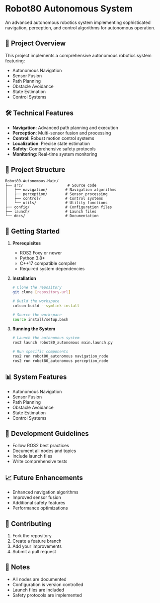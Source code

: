 # Robot80 Autonomous System

An advanced autonomous robotics system implementing sophisticated navigation, perception, and control algorithms for autonomous operation.

## 🎯 Project Overview
This project implements a comprehensive autonomous robotics system featuring:
- Autonomous Navigation
- Sensor Fusion
- Path Planning
- Obstacle Avoidance
- State Estimation
- Control Systems

## 🛠️ Technical Features
- **Navigation**: Advanced path planning and execution
- **Perception**: Multi-sensor fusion and processing
- **Control**: Robust motion control systems
- **Localization**: Precise state estimation
- **Safety**: Comprehensive safety protocols
- **Monitoring**: Real-time system monitoring

## 📁 Project Structure
```
Robot80-Autonomous-Main/
├── src/                    # Source code
│   ├── navigation/        # Navigation algorithms
│   ├── perception/        # Sensor processing
│   ├── control/           # Control systems
│   └── utils/             # Utility functions
├── config/                # Configuration files
├── launch/                # Launch files
└── docs/                  # Documentation
```

## 🚀 Getting Started
1. **Prerequisites**
   - ROS2 Foxy or newer
   - Python 3.8+
   - C++17 compatible compiler
   - Required system dependencies

2. **Installation**
   ```bash
   # Clone the repository
   git clone [repository-url]
   
   # Build the workspace
   colcon build --symlink-install
   
   # Source the workspace
   source install/setup.bash
   ```

3. **Running the System**
   ```bash
   # Launch the autonomous system
   ros2 launch robot80_autonomous main.launch.py
   
   # Run specific components
   ros2 run robot80_autonomous navigation_node
   ros2 run robot80_autonomous perception_node
   ```

## 📊 System Features
- Autonomous Navigation
- Sensor Fusion
- Path Planning
- Obstacle Avoidance
- State Estimation
- Control Systems

## 🔧 Development Guidelines
- Follow ROS2 best practices
- Document all nodes and topics
- Include launch files
- Write comprehensive tests

## 📈 Future Enhancements
- Enhanced navigation algorithms
- Improved sensor fusion
- Additional safety features
- Performance optimizations

## 🤝 Contributing
1. Fork the repository
2. Create a feature branch
3. Add your improvements
4. Submit a pull request

## 📝 Notes
- All nodes are documented
- Configuration is version controlled
- Launch files are included
- Safety protocols are implemented
